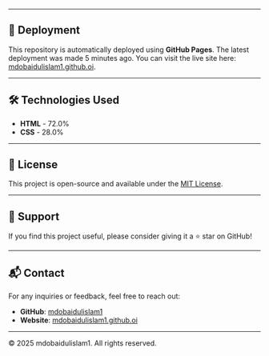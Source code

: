 
---

## 🚀 Deployment

This repository is automatically deployed using **GitHub Pages**. The latest deployment was made 5 minutes ago. You can visit the live site here: [mdobaidulislam1.github.oi](https://mdobaidulislam1.github.oi).

---

## 🛠️ Technologies Used

- **HTML** - 72.0%
- **CSS** - 28.0%

---

## 📜 License

This project is open-source and available under the [MIT License](LICENSE).

---

## 🙏 Support

If you find this project useful, please consider giving it a ⭐️ star on GitHub!

---

## 📬 Contact

For any inquiries or feedback, feel free to reach out:

- **GitHub**: [mdobaidulislam1](https://github.com/mdobaidulislam1)
- **Website**: [mdobaidulislam1.github.oi](https://mdobaidulislam1.github.oi)

---

© 2025 mdobaidulislam1. All rights reserved.
